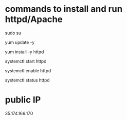 # commands to install and run httpd/Apache

sudo su

yum update -y

yum install -y httpd

systemctl start httpd

systemctl enable httpd

systemctl status httpd

# public IP

35.174.166.170
